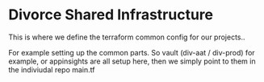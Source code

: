 # Divorce Shared Infrastructure 

This is where we define the terraform common config for our projects..

For example setting up the common parts. So vault (div-aat / div-prod) for example, or appinsights are all setup here, then we simply point to them in the indiviudal repo main.tf
